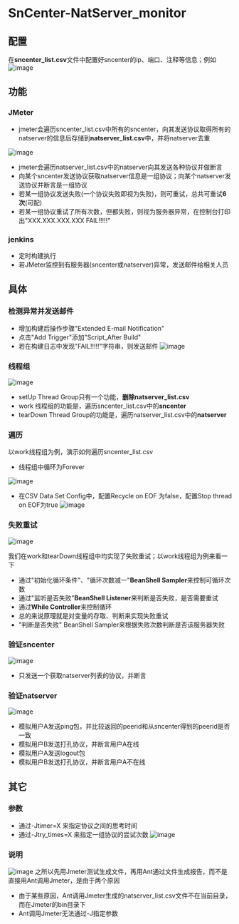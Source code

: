# SnCenter-NatServer_monitor

## 配置
在**sncenter_list.csv**文件中配置好sncenter的ip、端口、注释等信息；例如
![image](https://github.com/512444693/resources/blob/master/SnCenter-NatServer_monitor/1.jpg)

## 功能
### JMeter
- jmeter会遍历sncenter_list.csv中所有的sncenter，向其发送协议取得所有的natserver的信息后存储到**natserver_list.csv**中，并将natserver去重

![image](https://github.com/512444693/resources/blob/master/SnCenter-NatServer_monitor/2.jpg)
- jmeter会遍历natserver_list.csv中的natserver向其发送各种协议并做断言
- 向某个sncenter发送协议获取natserver信息是一组协议；向某个natserver发送协议并断言是一组协议
- 若某一组协议发送失败(一个协议失败即视为失败)，则可重试，总共可重试**6次**(可配)
- 若某一组协议重试了所有次数，但都失败，则视为服务器异常，在控制台打印出"XXX.XXX.XXX.XXX FAIL!!!!!"

### jenkins
- 定时构建执行
- 若JMeter监控到有服务器(sncenter或natserver)异常，发送邮件给相关人员



## 具体
### 检测异常并发送邮件
- 增加构建后操作步骤"Extended E-mail Notification"
- 点击"Add Trigger"添加"Script_After Build"
- 若在构建日志中发现"FAIL!!!!!"字符串，则发送邮件
![image](https://github.com/512444693/resources/blob/master/SnCenter-NatServer_monitor/11.jpg)

### 线程组
![image](https://github.com/512444693/resources/blob/master/SnCenter-NatServer_monitor/3.jpg)
- setUp Thread Group只有一个功能，**删除natserver_list.csv**
- work 线程组的功能是，遍历sncenter_list.csv中的**sncenter**
- tearDown Thread Group的功能是，遍历natserver_list.csv中的**natserver**

### 遍历
以work线程组为例，演示如何遍历sncenter_list.csv
- 线程组中循环为Forever

![image](https://github.com/512444693/resources/blob/master/SnCenter-NatServer_monitor/4.jpg)
- 在CSV Data Set Config中，配置Recycle on EOF 为false，配置Stop thread on EOF为true
![image](https://github.com/512444693/resources/blob/master/SnCenter-NatServer_monitor/5.jpg)


### 失败重试
![image](https://github.com/512444693/resources/blob/master/SnCenter-NatServer_monitor/7.jpg)

我们在work和tearDown线程组中均实现了失败重试；以work线程组为例来看一下
- 通过"初始化循环条件"、"循环次数减一"**BeanShell Sampler**来控制可循环次数
- 通过"监听是否失败"**BeanShell Listener**来判断是否失败，是否需要重试
- 通过**While Controller**来控制循环
- 总的来说原理就是对变量的存取、判断来实现失败重试
- "判断是否失败" BeanShell Sampler来根据失败次数判断是否该服务器失败

### 验证sncenter
![image](https://github.com/512444693/resources/blob/master/SnCenter-NatServer_monitor/8.jpg)
- 只发送一个获取natserver列表的协议，并断言

### 验证natserver
![image](https://github.com/512444693/resources/blob/master/SnCenter-NatServer_monitor/10.jpg)
- 模拟用户A发送ping包，并比较返回的peerid和从sncenter得到的peerid是否一致
- 模拟用户B发送打孔协议，并断言用户A在线
- 模拟用户A发送logout包
- 模拟用户B发送打孔协议，并断言用户A不在线

## 其它
### 参数
- 通过-Jtimer=X 来指定协议之间的思考时间
- 通过-Jtry_times=X 来指定一组协议的尝试次数
![image](https://github.com/512444693/resources/blob/master/SnCenter-NatServer_monitor/12.jpg)

### 说明
![image](https://github.com/512444693/resources/blob/master/SnCenter-NatServer_monitor/13.jpg)
之所以先用Jmeter测试生成文件，再用Ant通过文件生成报告，而不是直接用Ant调用Jmeter，是由于两个原因
- 由于某些原因，Ant调用Jmeter生成的natserver_list.csv文件不在当前目录，而在Jmeter的bin目录下
- Ant调用Jmeter无法通过-J指定参数
